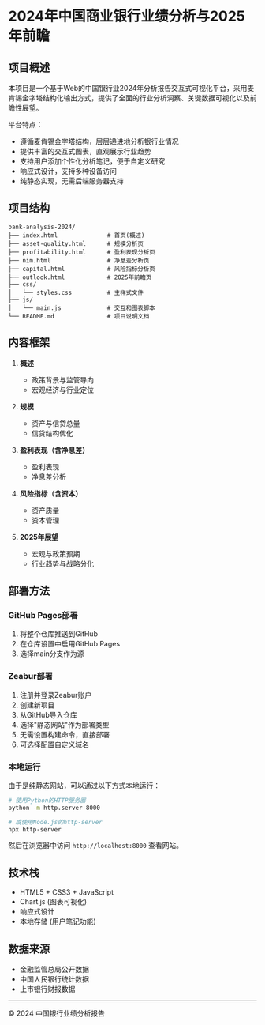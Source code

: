 # 2024年中国商业银行业绩分析与2025年前瞻

## 项目概述

本项目是一个基于Web的中国银行业2024年分析报告交互式可视化平台，采用麦肯锡金字塔结构化输出方式，提供了全面的行业分析洞察、关键数据可视化以及前瞻性展望。

平台特点：
- 遵循麦肯锡金字塔结构，层层递进地分析银行业情况
- 提供丰富的交互式图表，直观展示行业趋势
- 支持用户添加个性化分析笔记，便于自定义研究
- 响应式设计，支持多种设备访问
- 纯静态实现，无需后端服务器支持

## 项目结构

```
bank-analysis-2024/
├── index.html              # 首页(概述)
├── asset-quality.html      # 规模分析页
├── profitability.html      # 盈利表现分析页
├── nim.html                # 净息差分析页
├── capital.html            # 风险指标分析页
├── outlook.html            # 2025年前瞻页
├── css/
│   └── styles.css          # 主样式文件
├── js/
│   └── main.js             # 交互和图表脚本
└── README.md               # 项目说明文档
```

## 内容框架

1. **概述**
   - 政策背景与监管导向
   - 宏观经济与行业定位

2. **规模**
   - 资产与信贷总量
   - 信贷结构优化

3. **盈利表现（含净息差）**
   - 盈利表现
   - 净息差分析

4. **风险指标（含资本）**
   - 资产质量
   - 资本管理

5. **2025年展望**
   - 宏观与政策预期
   - 行业趋势与战略分化

## 部署方法

### GitHub Pages部署

1. 将整个仓库推送到GitHub
2. 在仓库设置中启用GitHub Pages
3. 选择main分支作为源

### Zeabur部署

1. 注册并登录Zeabur账户
2. 创建新项目
3. 从GitHub导入仓库
4. 选择"静态网站"作为部署类型
5. 无需设置构建命令，直接部署
6. 可选择配置自定义域名

### 本地运行

由于是纯静态网站，可以通过以下方式本地运行：

```bash
# 使用Python的HTTP服务器
python -m http.server 8000

# 或使用Node.js的http-server
npx http-server
```

然后在浏览器中访问 `http://localhost:8000` 查看网站。

## 技术栈

- HTML5 + CSS3 + JavaScript
- Chart.js (图表可视化)
- 响应式设计
- 本地存储 (用户笔记功能)

## 数据来源

- 金融监管总局公开数据
- 中国人民银行统计数据
- 上市银行财报数据

---

© 2024 中国银行业绩分析报告 
